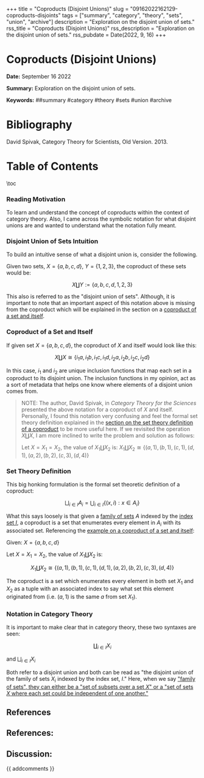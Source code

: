 +++
title = "Coproducts (Disjoint Unions)"
slug = "09162022162129-coproducts-disjoints"
tags = ["summary", "category", "theory", "sets", "union", "archive"]
description = "Exploration on the disjoint union of sets."
rss_title = "Coproducts (Disjoint Unions)"
rss_description = "Exploration on the disjoint union of sets."
rss_pubdate = Date(2022, 9, 16)
+++



Coproducts (Disjoint Unions)
=========

**Date:** September 16 2022

**Summary:** Exploration on the disjoint union of sets.

**Keywords:** ##summary #category #theory #sets #union #archive

Bibliography
==========

David Spivak, Category Theory for Scientists, Old Version. 2013.

Table of Contents
=========

\toc

### Reading Motivation

To learn and understand the concept of coproducts within the context of category theory. Also, I came across the symbolic notation for what disjoint unions are and wanted to understand what the notation fully meant.

### Disjoint Union of Sets Intuition

To build an intuitive sense of what a disjoint union is, consider the following.

Given two sets, $X = \{a, b, c, d\}$, $Y = \{1, 2, 3\}$, the coproduct of these sets would be: 

$$
X \coprod Y := \{a, b, c, d, 1, 2, 3\}
$$

This also is referred to as the "disjoint union of sets". Although, it is important to note that an important aspect of this notation above is missing from the coproduct which will be explained in the section on a [coproduct of a set and itself](/#coproduct-of-a-set-and-itself).

### Coproduct of a Set and Itself

If given set $X = \{a, b, c, d\}$, the coproduct of $X$ and itself would look like this:

$$
X \coprod X \cong \{i_{1}a, i_{1}b, i_{1}c, i_{1}d, i_{2}a, i_{2}b, i_{2}c, i_{2}d\}
$$

In this case, $i_{1}$ and $i_{2}$ are unique inclusion functions that map each set in a coproduct to its disjoint union. The inclusion functions in my opinion, act as a sort of metadata that helps one know where elements of a disjoint union comes from.

> NOTE: The author, David Spivak, in *Category Theory for the Sciences* presented the above notation for a coproduct of $X$ and itself.  Personally, I found this notation very confusing and feel the formal set theory definition explained in the [section on the set theory definition of a coproduct](/#set-theory-definition) to be more useful here.  If we revisited the operation $X \coprod X$, I am more inclined to write the problem and solution as follows:
>
> Let $X = X_{1} = X_{2}$, the value of $X_{1} \coprod X_{2}$ is:  $X_{1} \coprod X_{2} \cong \{(a, 1), (b, 1), (c, 1), (d, 1), (a, 2), (b, 2), (c, 3), (d, 4)\}$


### Set Theory Definition

This big honking formulation is the formal set theoretic definition of a coproduct:

$$
\bigsqcup_{i \in I} A_{i} = \bigcup_{i \in I} \{(x, i): x \in A_{i}\}
$$

What this says loosely is that given a [family of sets](/09302022033236-family-sets.md) $A$ indexed by the [index set $I$](/09302022040126-indexed-sets.md), a coproduct is a set that enumerates every element in $A_{i}$ with its associated set. Referencing the [example on a coproduct of a set and itself](/#coproduct-of-a-set-and-itself):

Given: $X = \{a, b, c, d\}$

Let $X = X_{1} = X_{2}$, the value of $X_{1} \coprod X_{2}$ is: 

$$
X_{1} \coprod X_{2} \cong \{(a, 1), (b, 1), (c, 1), (d, 1), (a, 2), (b, 2), (c, 3), (d, 4)\}
$$

The coproduct is a set which enumerates every element in both set $X_{1}$ and $X_{2}$ as a tuple with an associated index to say what set this element originated from (i.e. $(a, 1)$ is the same $a$ from set $X_{1}$).

### Notation in Category Theory

It is important to make clear that in category theory, these two syntaxes are seen:

$$
\coprod_{i \in I} X_{i}
$$

and $\bigsqcup_{i \in I} X_{i}$

Both refer to a disjoint union and both can be read as "the disjoint union of the family of sets $X_{i}$ indexed by the index set, $I$." Here, when we say ["family of sets", they can either be a "set of subsets over a set $X$" or a "set of sets $X$ where each set could be independent of one another."](//09302022033236-family-sets.md)

## References

## References:
## Discussion: 

{{ addcomments }}
